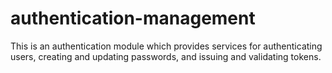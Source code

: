 # authentication-management

This is an authentication module which provides services for authenticating users, creating and updating passwords, and issuing and validating tokens.